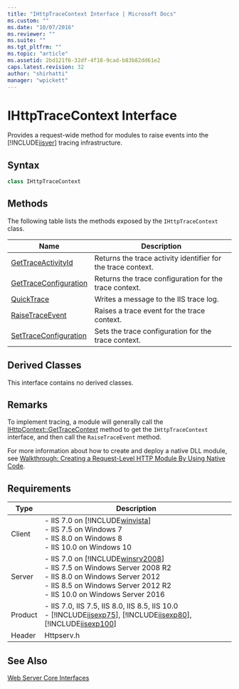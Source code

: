 ```yaml
---
title: "IHttpTraceContext Interface | Microsoft Docs"
ms.custom: ""
ms.date: "10/07/2016"
ms.reviewer: ""
ms.suite: ""
ms.tgt_pltfrm: ""
ms.topic: "article"
ms.assetid: 2bd121f6-32df-4f18-9cad-b83b82dd61e2
caps.latest.revision: 32
author: "shirhatti"
manager: "wpickett"
---
```

# IHttpTraceContext Interface
Provides a request-wide method for modules to raise events into the [!INCLUDE[iisver](../../wmi-provider/includes/iisver-md.md)] tracing infrastructure.  
  
## Syntax  
  
```cpp  
class IHttpTraceContext  
```  
  
## Methods  
 The following table lists the methods exposed by the `IHttpTraceContext` class.  
  
|Name|Description|  
|----------|-----------------|  
|[GetTraceActivityId](../../web-development-reference\webdev-native-api-reference/ihttptracecontext-gettraceactivityid-method.md)|Returns the trace activity identifier for the trace context.|  
|[GetTraceConfiguration](../../web-development-reference\webdev-native-api-reference/ihttptracecontext-gettraceconfiguration-method.md)|Returns the trace configuration for the trace context.|  
|[QuickTrace](../../web-development-reference\webdev-native-api-reference/ihttptracecontext-quicktrace-method.md)|Writes a message to the IIS trace log.|  
|[RaiseTraceEvent](../../web-development-reference\webdev-native-api-reference/ihttptracecontext-raisetraceevent-method.md)|Raises a trace event for the trace context.|  
|[SetTraceConfiguration](../../web-development-reference\webdev-native-api-reference/ihttptracecontext-settraceconfiguration-method.md)|Sets the trace configuration for the trace context.|  
  
## Derived Classes  
 This interface contains no derived classes.  
  
## Remarks  
 To implement tracing, a module will generally call the [IHttpContext::GetTraceContext](../../web-development-reference\webdev-native-api-reference/ihttpcontext-gettracecontext-method.md) method to get the `IHttpTraceContext` interface, and then call the `RaiseTraceEvent` method.  
  
 For more information about how to create and deploy a native DLL module, see [Walkthrough: Creating a Request-Level HTTP Module By Using Native Code](../../web-development-reference\native-code-development-overview\walkthrough-creating-a-request-level-http-module-by-using-native-code.md).  
  
## Requirements  
  
|Type|Description|  
|----------|-----------------|  
|Client|-   IIS 7.0 on [!INCLUDE[winvista](../../wmi-provider/includes/winvista-md.md)]<br />-   IIS 7.5 on Windows 7<br />-   IIS 8.0 on Windows 8<br />-   IIS 10.0 on Windows 10|  
|Server|-   IIS 7.0 on [!INCLUDE[winsrv2008](../../wmi-provider/includes/winsrv2008-md.md)]<br />-   IIS 7.5 on Windows Server 2008 R2<br />-   IIS 8.0 on Windows Server 2012<br />-   IIS 8.5 on Windows Server 2012 R2<br />-   IIS 10.0 on Windows Server 2016|  
|Product|-   IIS 7.0, IIS 7.5, IIS 8.0, IIS 8.5, IIS 10.0<br />-   [!INCLUDE[iisexp75](../../web-development-reference/native-code-api-reference/includes/iisexp75-md.md)], [!INCLUDE[iisexp80](../../web-development-reference/native-code-api-reference/includes/iisexp80-md.md)], [!INCLUDE[iisexp100](../../web-development-reference/native-code-api-reference/includes/iisexp100-md.md)]|  
|Header|Httpserv.h|  
  
## See Also  
 [Web Server Core Interfaces](../../web-development-reference\webdev-native-api-reference/web-server-core-interfaces.md)